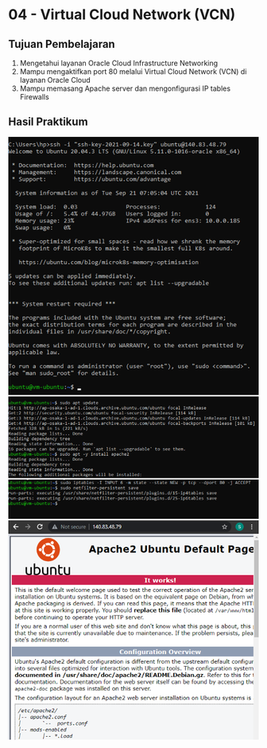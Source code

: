 # 04 - Virtual Cloud Network (VCN)

## Tujuan Pembelajaran

1. Mengetahui layanan Oracle Cloud Infrastructure Networking
2. Mampu mengaktifkan port 80 melalui Virtual Cloud Network (VCN) di layanan Oracle Cloud
3. Mampu memasang Apache server dan mengonfigurasi IP tables Firewalls

## Hasil Praktikum


![Screenshot](img/1.PNG)
![Screenshot](img/2.PNG)
![Screenshot](img/3.PNG)
![Screenshot](img/4.PNG)

